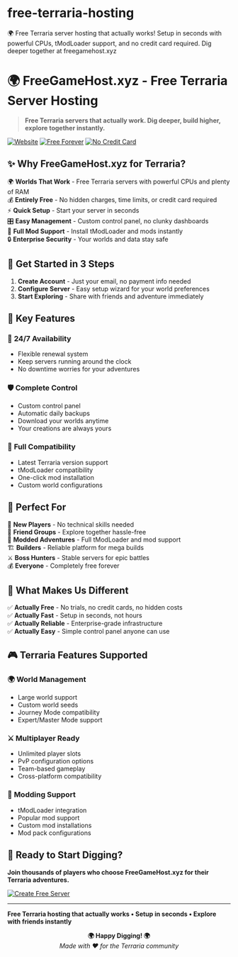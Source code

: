 # free-terraria-hosting
🌍 Free Terraria server hosting that actually works! Setup in seconds with powerful CPUs, tModLoader support, and no credit card required. Dig deeper together at freegamehost.xyz
# 🌍 FreeGameHost.xyz - Free Terraria Server Hosting

> **Free Terraria servers that actually work. Dig deeper, build higher, explore together instantly.**

[![Website](https://img.shields.io/badge/Website-FreeGameHost.xyz-blue?style=for-the-badge)](https://freegamehost.xyz)
[![Free Forever](https://img.shields.io/badge/Free-Forever-green?style=for-the-badge)](https://freegamehost.xyz/free-terraria-hosting)
[![No Credit Card](https://img.shields.io/badge/No-Credit%20Card%20Required-brightgreen?style=for-the-badge)](#)

## ✨ Why FreeGameHost.xyz for Terraria?

🌍 **Worlds That Work** - Free Terraria servers with powerful CPUs and plenty of RAM  
💰 **Entirely Free** - No hidden charges, time limits, or credit card required  
⚡ **Quick Setup** - Start your server in seconds  
🎛️ **Easy Management** - Custom control panel, no clunky dashboards  
🔧 **Full Mod Support** - Install tModLoader and mods instantly  
🔒 **Enterprise Security** - Your worlds and data stay safe  

## 🚀 Get Started in 3 Steps

1. **Create Account** - Just your email, no payment info needed
2. **Configure Server** - Easy setup wizard for your world preferences  
3. **Start Exploring** - Share with friends and adventure immediately

## 🎯 Key Features

### 🔄 **24/7 Availability**
- Flexible renewal system
- Keep servers running around the clock
- No downtime worries for your adventures

### 🛡️ **Complete Control**
- Custom control panel
- Automatic daily backups
- Download your worlds anytime
- Your creations are always yours

### 🔧 **Full Compatibility**
- Latest Terraria version support
- tModLoader compatibility
- One-click mod installation
- Custom world configurations

## 💎 Perfect For

🎯 **New Players** - No technical skills needed  
👥 **Friend Groups** - Explore together hassle-free  
🔧 **Modded Adventures** - Full tModLoader and mod support  
🏗️ **Builders** - Reliable platform for mega builds  
⚔️ **Boss Hunters** - Stable servers for epic battles  
💰 **Everyone** - Completely free forever  

## 🌟 What Makes Us Different

✅ **Actually Free** - No trials, no credit cards, no hidden costs  
✅ **Actually Fast** - Setup in seconds, not hours  
✅ **Actually Reliable** - Enterprise-grade infrastructure  
✅ **Actually Easy** - Simple control panel anyone can use  

## 🎮 Terraria Features Supported

### 🌍 **World Management**
- Large world support
- Custom world seeds
- Journey Mode compatibility
- Expert/Master Mode support

### ⚔️ **Multiplayer Ready**
- Unlimited player slots
- PvP configuration options
- Team-based gameplay
- Cross-platform compatibility

### 🔧 **Modding Support**
- tModLoader integration
- Popular mod support
- Custom mod installations
- Mod pack configurations

## 🚀 Ready to Start Digging?

**Join thousands of players who choose FreeGameHost.xyz for their Terraria adventures.**

[![Create Free Server](https://img.shields.io/badge/🚀-Create%20Your%20Free%20Server-success?style=for-the-badge&color=00C851)](https://freegamehost.xyz)

---

**Free Terraria hosting that actually works • Setup in seconds • Explore with friends instantly**

<p align="center">
  <strong>🌍 Happy Digging! 🌍</strong><br>
  <em>Made with ❤️ for the Terraria community</em>
</p>
